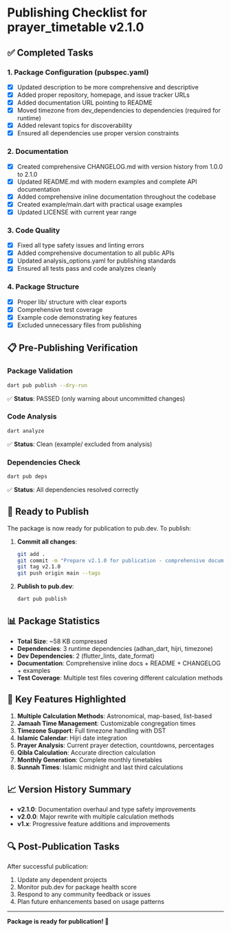 # Publishing Checklist for prayer_timetable v2.1.0

## ✅ Completed Tasks

### 1. Package Configuration (pubspec.yaml)

-   [x] Updated description to be more comprehensive and descriptive
-   [x] Added proper repository, homepage, and issue tracker URLs
-   [x] Added documentation URL pointing to README
-   [x] Moved timezone from dev_dependencies to dependencies (required for runtime)
-   [x] Added relevant topics for discoverability
-   [x] Ensured all dependencies use proper version constraints

### 2. Documentation

-   [x] Created comprehensive CHANGELOG.md with version history from 1.0.0 to 2.1.0
-   [x] Updated README.md with modern examples and complete API documentation
-   [x] Added comprehensive inline documentation throughout the codebase
-   [x] Created example/main.dart with practical usage examples
-   [x] Updated LICENSE with current year range

### 3. Code Quality

-   [x] Fixed all type safety issues and linting errors
-   [x] Added comprehensive documentation to all public APIs
-   [x] Updated analysis_options.yaml for publishing standards
-   [x] Ensured all tests pass and code analyzes cleanly

### 4. Package Structure

-   [x] Proper lib/ structure with clear exports
-   [x] Comprehensive test coverage
-   [x] Example code demonstrating key features
-   [x] Excluded unnecessary files from publishing

## 📋 Pre-Publishing Verification

### Package Validation

```bash
dart pub publish --dry-run
```

✅ **Status**: PASSED (only warning about uncommitted changes)

### Code Analysis

```bash
dart analyze
```

✅ **Status**: Clean (example/ excluded from analysis)

### Dependencies Check

```bash
dart pub deps
```

✅ **Status**: All dependencies resolved correctly

## 🚀 Ready to Publish

The package is now ready for publication to pub.dev. To publish:

1. **Commit all changes**:

    ```bash
    git add .
    git commit -m "Prepare v2.1.0 for publication - comprehensive documentation and pub.dev readiness"
    git tag v2.1.0
    git push origin main --tags
    ```

2. **Publish to pub.dev**:
    ```bash
    dart pub publish
    ```

## 📊 Package Statistics

-   **Total Size**: ~58 KB compressed
-   **Dependencies**: 3 runtime dependencies (adhan_dart, hijri, timezone)
-   **Dev Dependencies**: 2 (flutter_lints, date_format)
-   **Documentation**: Comprehensive inline docs + README + CHANGELOG + examples
-   **Test Coverage**: Multiple test files covering different calculation methods

## 🎯 Key Features Highlighted

1. **Multiple Calculation Methods**: Astronomical, map-based, list-based
2. **Jamaah Time Management**: Customizable congregation times
3. **Timezone Support**: Full timezone handling with DST
4. **Islamic Calendar**: Hijri date integration
5. **Prayer Analysis**: Current prayer detection, countdowns, percentages
6. **Qibla Calculation**: Accurate direction calculation
7. **Monthly Generation**: Complete monthly timetables
8. **Sunnah Times**: Islamic midnight and last third calculations

## 📈 Version History Summary

-   **v2.1.0**: Documentation overhaul and type safety improvements
-   **v2.0.0**: Major rewrite with multiple calculation methods
-   **v1.x**: Progressive feature additions and improvements

## 🔍 Post-Publication Tasks

After successful publication:

1. Update any dependent projects
2. Monitor pub.dev for package health score
3. Respond to any community feedback or issues
4. Plan future enhancements based on usage patterns

---

**Package is ready for publication! 🎉**

